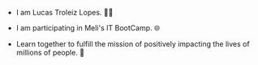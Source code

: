- I am Lucas Troleiz Lopes. 👨‍💻

- I am participating in Meli's IT BootCamp. 🌐

- Learn together to fulfill the mission of positively impacting the lives of millions of people. 📑
